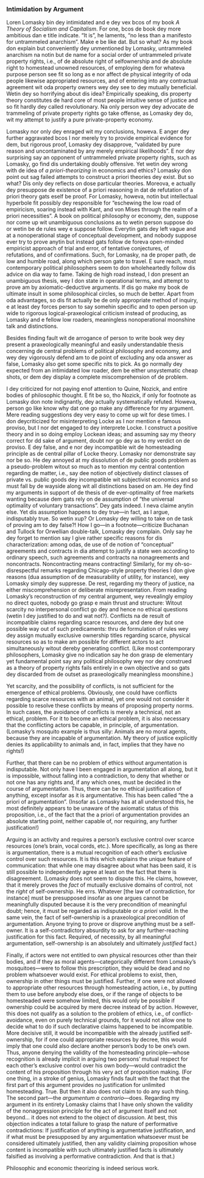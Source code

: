 ### Intimidation by Argument 

[^0]: Reply to Loren Lomasky, “The Argument From Mere Argument”, *Liberty* (September 1989).

Loren Lomasky bin dey intimidated and e dey vex bcos of my book *A Theory of Socialism and Capitalism*. For one, bcos de book dey more ambitious dan e title indicate. “It is”, he laments, “no less than a manifesto for untrammeled anarchism”. Make e be like dat. But so what? As my book don explain but conveniently dey unmentioned by Lomasky, untrammeled anarchism na notin but de name for a social order of untrammeled private property rights, i.e., of de absolute right of selfownership and de absolute right to homestead unowned resources, of employing dem for whateva purpose person see fit so long as e nor affect de physical integrity of oda people  likewise appropriated resources, and of entering into any contractual agreement wit oda property owners wey dey see to dey mutually beneficial. Wetin dey so horrifying about dis idea? Empirically speaking, dis property theory constitutes de hard core of most people intuitive sense of justice and so fit hardly dey called revolutionary. Na only person wey dey advocate de trammeling of private property rights go take offense, as Lomasky dey do, wit my attempt to justify a pure private-property economy.

Lomasky nor only dey enraged wit my conclusions, howeva. E anger dey further aggravated bcos I nor merely try to provide empirical evidence for dem, but rigorous proof, Lomasky dey disapprove, “validated by pure reason and uncontaminated by any merely empirical likelihoods”. E nor dey surprising say an opponent of untrammeled private property rights, such as Lomasky, go find dis undertaking doubly offensive. Yet wetin dey wrong with de idea of *a priori-theorizing* in economics and ethics? Lomasky don point out sag failed attempts to construct a priori theories dey exist. But so what? Dis only dey reflects on dose particular theories. Moreova, e actually dey presuppose de existence of a priori reasoning in dat de refutation of a priori theory gats eself be proof. For Lomasky, howeva, notin but intellectual hyperbole fit possibly dey responsible for “eschewing the low road of empiricism, soaring instead with Kant, and von Mises through the realm of a priori necessities”. A book on political philosophy or economy, den, suppose nor come up wit unambiguous conclusions as to wetin person suppose do or wetin be de rules wey e suppose follow. Everytin gats dey left vague and at a nonoperational stage of conceptual development, and nobody suppose ever try to prove anytin  but instead gats follow de foreva open-minded empiricist approach of trial and error, of tentative conjectures, of refutations, and of confirmations. Such, for Lomasky, na de proper path, de low and humble road, along which person gate to travel. E sure reach, most contemporary political philosophers seem to don wholeheartedly follow dis advice on dia way to fame. Taking de high road instead, I don present an unambiguous thesis, wey I don state in operational terms, and attempt to prove am by axiomatic-deductive arguments. If dis go make my book de ultimate insult in some philosophical circles, so much de better. Apart from oda advantages, so dis fit actually be de only appropriate method of inquiry, e at least dey forces person to say somehin specific and to open person up wide to rigorous logical-praxeological criticism instead of producing, as Lomasky and e fellow low roaders, meaningless nonoperational moonshine talk and distinctions.

Besides finding fault wit de arrogance of person to write book wey dey present a praxeologically meaningful and easily understandable thesis concerning de central problems of political philosophy and economy, and wey dey vigorously defend am to de point of excluding any oda answer as false, Lomasky also get some specific nits to pick. As go normally dey expected from an intimidated low roader, dem be either unsystematic cheap shots, or dem dey display a complete miscomprehension of de problem.

I dey criticized for not paying enof attention to Quine, Nozick, and entire bodies of philosophic thought. E fit be so, tho Nozick, if only for footnote as Lomasky don note indignantly, dey actually systematically refuted. Howeva, person go  like know why dat one go make any difference for my argument. Mere reading suggestions dey very easy to come up wit for dese times. I don deycriticized for misinterpreting Locke as I nor mention e famous proviso, but I nor det engaged to dey interprete Locke. I construct a positive theory and in so doing employ Lockean ideas; and assuming say my theory correct for dd sake of argument, doubt nor go dey as to my verdict on de proviso. E dey false, and e nor dey incompatible wit de homesteading principle as de central pillar of Locke theory. Lomasky nor demonstrate say nor be so. He dey annoyed at my dissolution of de public goods problem as a pseudo-problem witout so much as to mention my central contention regarding de matter, i.e., say dee notion of objectively distinct classes of private vs. public goods dey incompatible wit subjectivist economics and so must fall by de wayside along wit all distinctions based on am. He dey find my arguments in support of de thesis of de ever-optimality of free markets wanting because dem gats rely on de assumption of “the universal optimality of voluntary transactions”. Dey gats indeed. I neva claime anytin else. Yet dis assumption happens to dey true—in fact, as I argue, indisputably true. So wetin xup? Or Lomasky dey willing to take on de task of proving am to dey false?! How I go—in a footnote—criticize Buchanan and Tullock for Orwellian double-talk, Lomasky dey complain. Only say he dey forget to mention say I give rather specific reasons for dis characterization: among odas, de use of de notion of “conceptual” agreements and contracts in dia attempt to justify a state wen according to ordinary speech, such agreements and contracts na nonagreements and noncontracts. Noncontracting means contracting! Similarly, for my oh-so-disrespectful remarks regarding Chicago-style property theories I don give reasons (dua assumption of de measurability of utility, for instance), wey Lomasky simply dey suppresse. De rest, regarding my theory of justice, na either miscomprehension or deliberate misrepresentation. From reading Lomasky’s reconstruction of my central argument, wey revealingly employ no direct quotes, nobody go grasp e main thrust and structure: Witout scarcity  no interpersonal conflict go dey and hence no ethical questions (wetin I dey justified to do and wat not?). Conflicts na de result of incompatible claims regarding scarce resources, and dere dey but one possible way out of such predicaments: thru de formulation of rules wey dey assign mutually exclusive ownership titles regarding scarce, physical resources so as to make am possible for different actors to act simultaneously witout dereby generating conflict. (Like most contemporary philosophers, Lomasky give no indication say he don grasp de elementary yet fundamental point say any political philosophy wey nor dey construed as a theory of property rights fails entirely in e own objective and so gats dey discarded from de outset as praxeologically meaningless moonshine.)

Yet scarcity, and the possibility of conflicts, is not sufficient for the emergence of ethical problems. Obviously, one could have conflicts regarding scarce resources with an animal, yet one would not consider it possible to resolve these conflicts by means of proposing property norms. In such cases, the avoidance of conflicts is merely a technical, not an ethical, problem. For it to become an ethical problem, it is also necessary that the conflicting actors be capable, in principle, of argumentation. (Lomasky’s mosquito example is thus silly: Animals are no moral agents, because they are incapable of argumentation. My theory of justice explicitly denies its applicability to animals and, in fact, implies that they have no rights!)

Further, that there can be no problem of ethics without argumentation is indisputable. Not only have I been engaged in argumentation all along, but it is impossible, without falling into a contradiction, to deny that whether or not one has any rights and, if any which ones, must be decided in the course of argumentation. Thus, there can be no ethical justification of anything, except insofar as it is argumentative. This has been called “the a priori of argumentation”. (Insofar as Lomasky has at all understood this, he most definitely appears to be unaware of the axiomatic status of this proposition, i.e., of the fact that the a priori of argumentation provides an absolute starting point, neither capable of, nor requiring, any further justification!)

Arguing is an activity and requires a person’s exclusive control over scarce resources (one’s brain, vocal cords, etc.). More specifically, as long as there is argumentation, there is a mutual recognition of each other’s exclusive control over such resources. It is this which explains the unique feature of communication: that while one may disagree about what has been said, it is still possible to independently agree at least on the fact that there is disagreement. (Lomasky does not seem to dispute this. He claims, however, that it merely proves the *fact* of mutually exclusive domains of control, not the *right* of self-ownership. He errs. Whatever [the law of contradiction, for instance] must be presupposed insofar as one argues cannot be meaningfully disputed because it is the very precondition of meaningful doubt; hence, it must be regarded as indisputable or *a priori valid*. In the same vein, the fact of self-ownership is a praxeological precondition of argumentation. Anyone trying to prove or disprove anything must be a self-owner. It is a self-contradictory absurdity to ask for any further-reaching justification for this fact. Required, of necessity, by all meaningful argumentation, self-ownership is an absolutely and ultimately *justified* fact.)

Finally, if actors were not entitled to own physical resources other than their bodies, and if they as moral agents—categorically different from Lomasky’s mosquitoes—were to follow this prescription, they would be dead and no problem whatsoever would exist. For ethical problems to exist, then, ownership in other things must be justified. Further, if one were not allowed to appropriate other resources through homesteading action, i.e., by putting them to use before anybody else does, or if the range of objects to be homesteaded were somehow limited, this would only be possible if ownership could be acquired by mere decree instead of by action. However, this does not qualify as a solution to the problem of ethics, i.e., of conflict-avoidance, even on purely technical grounds, for it would not allow one to decide what to do if such declarative claims happened to be incompatible. More decisive still, it would be incompatible with the already justified self-ownership, for if one could appropriate resources by decree, this would imply that one could also declare another person’s body to be one’s own. Thus, anyone denying the validity of the homesteading principle—whose recognition is already implicit in arguing two persons’ mutual respect for each other’s exclusive control over his own body—would contradict the content of his proposition through his very act of proposition making. (For one thing, in a stroke of genius, Lomasky finds fault with the fact that the first part of this argument provides no justification for unlimited homesteading. True. But then it also does not claim to do any such thing. The second part—the *argumentum a contrario*—does. Regarding my argument in its entirety Lomasky claims that I have only shown the validity of the nonaggression principle for the act of argument itself and not beyond... it does not extend to the object of discussion. At best, this objection indicates a total failure to grasp the nature of performative contradictions: If justification of anything is argumentative justification, and if what must be presupposed by any argumentation whatsoever must be considered ultimately justified, then any validity claiming proposition whose content is incompatible with such ultimately justified facts is ultimately falsified as involving a performative contradiction. And that is that.)

Philosophic and economic theorizing is indeed serious work.
